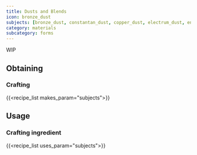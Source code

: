 ```yaml
---
title: Dusts and Blends
icon: bronze_dust
subjects: [bronze_dust, constantan_dust, copper_dust, electrum_dust, enderium_dust, gold_dust, invar_dust, iron_dust, lead_dust, lumium_dust, nickel_dust, signalum_dust, silver_dust, tin_dust, diamond_dust, emerald_dust, lapis_dust, quartz_dust]
category: materials
subcategory: forms
---
```


WIP

Obtaining
---------

### Crafting
{{<recipe_list makes_param="subjects">}}


Usage
-----

### Crafting ingredient
{{<recipe_list uses_param="subjects">}}
